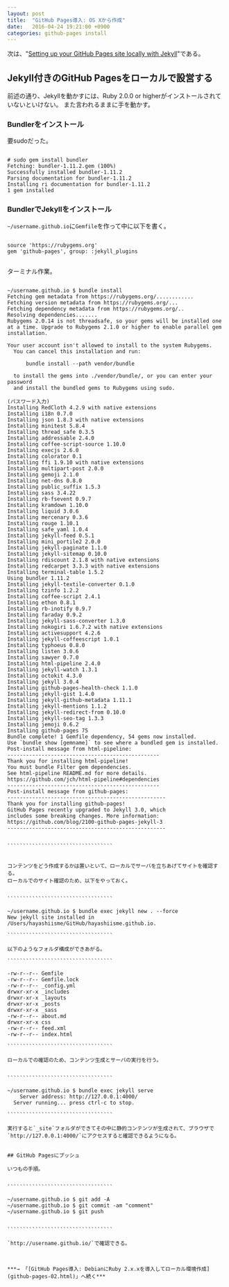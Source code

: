 ```yaml
---
layout: post
title:  "GitHub Pages導入: OS Xから作成"
date:   2016-04-24 19:21:00 +0900
categories: github-pages install
---
```


次は、"[Setting up your GitHub Pages site locally with Jekyll](https://help.github.com/articles/setting-up-your-github-pages-site-locally-with-jekyll/)"である。


## Jekyll付きのGitHub Pagesをローカルで設営する

前述の通り、Jekyllを動かすには、Ruby 2.0.0 or higherがインストールされていないといけない。
また言われるままに手を動かす。


### Bundlerをインストール

要sudoだった。

`````````````````````````````

# sudo gem install bundler
Fetching: bundler-1.11.2.gem (100%)
Successfully installed bundler-1.11.2
Parsing documentation for bundler-1.11.2
Installing ri documentation for bundler-1.11.2
1 gem installed

`````````````````````````````

### BundlerでJekyllをインストール

`~/username.github.io`に`Gemfile`を作って中に以下を書く。


`````````````````````````````````````````

source 'https://rubygems.org'
gem 'github-pages', group: :jekyll_plugins


`````````````````````````````````````````

ターミナル作業。


````````````````````````````````````````````

~/username.github.io $ bundle install
Fetching gem metadata from https://rubygems.org/............
Fetching version metadata from https://rubygems.org/...
Fetching dependency metadata from https://rubygems.org/..
Resolving dependencies.......
Rubygems 2.0.14 is not threadsafe, so your gems will be installed one at a time. Upgrade to Rubygems 2.1.0 or higher to enable parallel gem installation.

Your user account isn't allowed to install to the system Rubygems.
  You can cancel this installation and run:

      bundle install --path vendor/bundle

  to install the gems into ./vendor/bundle/, or you can enter your password
  and install the bundled gems to Rubygems using sudo.

(パスワード入力)
Installing RedCloth 4.2.9 with native extensions
Installing i18n 0.7.0
Installing json 1.8.3 with native extensions
Installing minitest 5.8.4
Installing thread_safe 0.3.5
Installing addressable 2.4.0
Installing coffee-script-source 1.10.0
Installing execjs 2.6.0
Installing colorator 0.1
Installing ffi 1.9.10 with native extensions
Installing multipart-post 2.0.0
Installing gemoji 2.1.0
Installing net-dns 0.8.0
Installing public_suffix 1.5.3
Installing sass 3.4.22
Installing rb-fsevent 0.9.7
Installing kramdown 1.10.0
Installing liquid 3.0.6
Installing mercenary 0.3.6
Installing rouge 1.10.1
Installing safe_yaml 1.0.4
Installing jekyll-feed 0.5.1
Installing mini_portile2 2.0.0
Installing jekyll-paginate 1.1.0
Installing jekyll-sitemap 0.10.0
Installing rdiscount 2.1.8 with native extensions
Installing redcarpet 3.3.3 with native extensions
Installing terminal-table 1.5.2
Using bundler 1.11.2
Installing jekyll-textile-converter 0.1.0
Installing tzinfo 1.2.2
Installing coffee-script 2.4.1
Installing ethon 0.8.1
Installing rb-inotify 0.9.7
Installing faraday 0.9.2
Installing jekyll-sass-converter 1.3.0
Installing nokogiri 1.6.7.2 with native extensions
Installing activesupport 4.2.6
Installing jekyll-coffeescript 1.0.1
Installing typhoeus 0.8.0
Installing listen 3.0.6
Installing sawyer 0.7.0
Installing html-pipeline 2.4.0
Installing jekyll-watch 1.3.1
Installing octokit 4.3.0
Installing jekyll 3.0.4
Installing github-pages-health-check 1.1.0
Installing jekyll-gist 1.4.0
Installing jekyll-github-metadata 1.11.1
Installing jekyll-mentions 1.1.2
Installing jekyll-redirect-from 0.10.0
Installing jekyll-seo-tag 1.3.3
Installing jemoji 0.6.2
Installing github-pages 75
Bundle complete! 1 Gemfile dependency, 54 gems now installed.
Use `bundle show [gemname]` to see where a bundled gem is installed.
Post-install message from html-pipeline:
-------------------------------------------------
Thank you for installing html-pipeline!
You must bundle Filter gem dependencies.
See html-pipeline README.md for more details.
https://github.com/jch/html-pipeline#dependencies
-------------------------------------------------
Post-install message from github-pages:
---------------------------------------------------
Thank you for installing github-pages!
GitHub Pages recently upgraded to Jekyll 3.0, which
includes some breaking changes. More information:
https://github.com/blog/2100-github-pages-jekyll-3
---------------------------------------------------


``````````````````````````````````


コンテンツをどう作成するかは置いといて、ローカルでサーバを立ちあげてサイトを確認する。
ローカルでのサイト確認のため、以下をやっておく。


``````````````````````````````````

~/username.github.io $ bundle exec jekyll new . --force
New jekyll site installed in /Users/hayashiisme/GitHub/hayashiisme.github.io. 

``````````````````````````````````

以下のようなフォルダ構成ができあがる。

``````````````````````````````````

-rw-r--r-- Gemfile
-rw-r--r-- Gemfile.lock
-rw-r--r-- _config.yml
drwxr-xr-x _includes
drwxr-xr-x _layouts
drwxr-xr-x _posts
drwxr-xr-x _sass
-rw-r--r-- about.md
drwxr-xr-x css
-rw-r--r-- feed.xml
-rw-r--r-- index.html

``````````````````````````````````

ローカルでの確認のため、コンテンツ生成とサーバの実行を行う。


``````````````````````````````````

~/username.github.io $ bundle exec jekyll serve
    Server address: http://127.0.0.1:4000/
  Server running... press ctrl-c to stop.

``````````````````````````````````

実行すると`_site`フォルダができてその中に静的コンテンツが生成されて、ブラウザで
`http://127.0.0.1:4000/`にアクセスすると確認できるようになる。


## GitHub Pagesにプッシュ

いつもの手順。


``````````````````````````````````

~/username.github.io $ git add -A
~/username.github.io $ git commit -am "comment"
~/username.github.io $ git push


``````````````````````````````````

`http://username.github.io/`で確認できる。



***→ 「[GitHub Pages導入: DebianにRuby 2.x.xを導入してローカル環境作成](github-pages-02.html)」へ続く***


